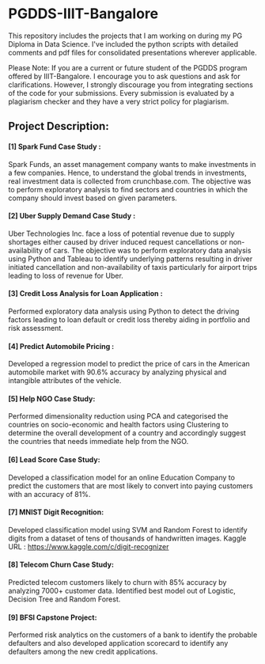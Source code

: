 # PGDDS-IIIT-Bangalore

This repository includes the projects that I am working on during my PG Diploma in Data Science. I've included the python scripts with detailed comments and pdf files for consolidated presentations wherever applicable. 

Please Note: If you are a current or future student of the PGDDS program offered by IIIT-Bangalore. I encourage you to ask questions and ask for clarifications. However, I strongly discourage you from integrating sections of the code for your submissions. Every submission is evaluated by a plagiarism checker and they have a very strict policy for plagiarism.

## Project Description:

#### [1] Spark Fund Case Study : 
Spark Funds, an asset management company wants to make investments in a few companies. Hence, to understand the global trends in investments, real investment data is collected from crunchbase.com. The objective was to perform exploratory analysis to find sectors and countries in which the company should invest based on given parameters.

#### [2] Uber Supply Demand Case Study :
Uber Technologies Inc. face a loss of potential revenue due to supply shortages either caused by driver induced request cancellations or non-availability of cars. The objective was to perform exploratory data analysis using Python and Tableau to identify underlying patterns resulting in driver initiated cancellation and non-availability of taxis particularly for airport trips leading to loss of revenue for Uber.

#### [3] Credit Loss Analysis for Loan Application :
Performed exploratory data analysis using Python to detect the driving factors leading to loan default or credit loss thereby aiding in portfolio and risk assessment.

#### [4] Predict Automobile Pricing :
Developed a regression model to predict the price of cars in the American automobile market with 90.6% accuracy by analyzing physical and intangible attributes of the vehicle.

#### [5] Help NGO Case Study:
Performed dimensionality reduction using PCA and categorised the countries on socio-economic and health factors using Clustering to determine the overall development of a country and accordingly suggest the countries that needs immediate help from the NGO.

#### [6] Lead Score Case Study:
Developed a classification model for an online Education Company to predict the customers that are most likely to convert into paying customers with an accuracy of 81%.

#### [7] MNIST Digit Recognition:
Developed classification model using SVM and Random Forest to identify digits from a dataset of tens of thousands of handwritten images.
Kaggle URL : https://www.kaggle.com/c/digit-recognizer

#### [8] Telecom Churn Case Study:
Predicted telecom customers likely to churn with 85% accuracy by analyzing 7000+ customer data. Identified best model out of Logistic, Decision Tree and Random Forest.

#### [9] BFSI Capstone Project:
Performed risk analytics on the customers of a bank to identify the probable defaulters and also developed application scorecard to identify any defaulters among the new credit applications.
